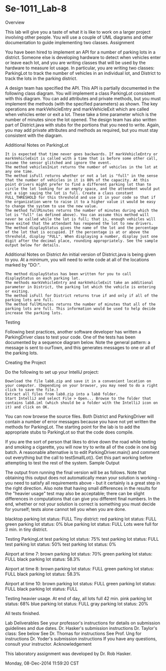 # Se-1011_Lab-8


Overview

This lab will give you a taste of what it is like to work on a larger project involving other people. You will use a couple of UML diagrams and other documentation to guide implementing two classes.
Assignment

You have been hired to implement an API for a number of parking lots in a district. Someone else is developing hardware to detect when vehicles enter or leave each lot, and you are writing classes that will be used by the hardware to measure lot usage. In particular, you are writing two classes: ParkingLot to track the number of vehicles in an individual lot, and District to track the lots in the parking district.

A design team has specified the API. This API is partially documented in the following class diagram. You will implement a class ParkingLot consistent with this diagram. You can add attributes and private methods, but you must implement the methods (with the specified parameters) as shown. The key operations are markVehicleEntry and markVehicleExit which are called when vehicles enter or exit a lot. These take a time parameter which is the number of minutes since the lot opened. The design team has also written part of District.java with stubs for the portions that you need to write. Again, you may add private attributes and methods as required, but you must stay consistent with the diagram.

Additional Notes on ParkingLot

    It is expected that time never goes backwards. If markVehicleEntry or markVehicleExit is called with a time that is before some other call, assume the sensor glitched and ignore the event.
    The method vehiclesInLot returns the number of vehicles in the lot at any one time.
    The method isFull returns whether or not a lot is "full" in the sense that the number of vehicles in it is 80% of the capacity. At this point drivers might prefer to find a different parking lot than to circle the lot looking for an empty space, and the attendent would put out a sign saying the lot is full. Create a class constant FULL_THRESHOLD for this threshold and use it in your code so that if the organization were to raise it to a higher value it would be easy to change the system to use the new value.
    The method fullMinutes returns the number of minutes during which the lot is "full" (as defined above). You can assume this method will never be called while the lot is full; that is, enough vehicles will have exited that the attendant has reopened the lot to new drivers.
    The method displayStatus gives the name of the lot and the percentage of the lot that is occupied. If the percentage is at or above the threshold, display "FULL". When displaying a number, display just one digit after the decimal place, rounding appropriately. See the sample output below for details.

Additional Notes on District
An initial version of District.java is being given to you. At a minimum, you will need to write code at all of the locations marked by "DO:".

    The method displayStatus has been written for you to call displayStatus on each parking lot.
    The methods markVehicleEntry and markVehicleExit take an additional parameter in District, the parking lot which the vehicle is entering or exiting.
    The method isFull for District returns true if and only if all of the parking lots are full.
    The method fullMinutes returns the number of minutes that all of the parking lots are full. This information would be used to help decide increase the parking lots.

Testing

Following best practices, another software developer has written a ParkingDriver class to test your code. One of the tests has been documented by a sequence diagram below. Note the general pattern: a message is sent to ourTown, and this generates messages to one or all of the parking lots.

Creating the Project

Do the following to set up your IntelliJ project:

    Download the file lab8.zip and save it in a convenient location on your computer. (Depending on your browser, you may need to do a right click to save the file.)
    Extract all files from lab8.zip into a lab8 folder.
    Start IntelliJ and select File > Open... Browse to the folder that contains lab8.iml (which should be a folder with the IntelliJ icon on it) and click on OK.

You can now browse the source files. Both District and ParkingDriver will contain a number of error messages because you have not yet written the methods for ParkingLot. The starting point for the lab is to add the appropriate stubs to ParkingLot so that the code does compile.

If you are the sort of person that likes to drive down the road while texting and smoking a cigarette, you will now try to write all of the code in one big batch. A reasonable alternative is to edit ParkingDriver.main() and comment out everything but the call to testSmallLot(). Get this part working before attempting to test the rest of the system.
Sample Output

The output from running the final version will be as follows. Note that obtaining this output does not automatically mean your solution is working - you need to satisfy all requirements above - but it certainly is a great step in the right direction. Also note that having small differences in the results for the "heavier usage" test may also be acceptable; there can be slight differences in computations that can give you different final numbers. In the end, whether or not your solution is correct is something you must decide for yourself; tests alone cannot tell you when you are done.

blacktop parking lot status: FULL
Tiny district:
red parking lot status: FULL
green parking lot status: 0%
blue parking lot status: FULL
Lots were full for 3 min. in tiny district.

Testing ParkingLot
test parking lot status: 75%
test parking lot status: FULL
test parking lot status: 50%
test parking lot status: 0%

Airport at time 7:
brown parking lot status: 70%
green parking lot status: FULL
black parking lot status: 58.3%

Airport at time 8:
brown parking lot status: FULL
green parking lot status: FULL
black parking lot status: 58.3%

Airport at time 10:
brown parking lot status: FULL
green parking lot status: FULL
black parking lot status: FULL

Testing heavier usage.
At end of day, all lots full 42 min.
pink parking lot status: 68%
blue parking lot status: FULL
gray parking lot status: 20%

All tests finished.

Lab Deliverables
See your professor's instructions for details on submission guidelines and due dates.
Dr. Hasker's submission instructions
Dr. Taylor's class: See below
See Dr. Thomas for instructions
See Prof. Ung for instructions
Dr. Yoder's submission instructions
If you have any questions, consult your instructor.
Acknowledgement

This laboratory assignment was developed by Dr. Rob Hasker.

Monday, 08-Dec-2014 11:59:20 CST 
